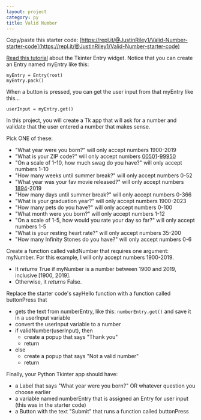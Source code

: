 ```yaml
---
layout: project
category: py
title: Valid Number
---
```

Copy/paste this starter code: [https://repl.it/@JustinRiley1/Valid-Number-starter-code](https://repl.it/@JustinRiley1/Valid-Number-starter-code)

[Read this tutorial](http://effbot.org/tkinterbook/entry.htm) about the Tkinter Entry widget. Notice that you can create an Entry named myEntry like this:
```
myEntry = Entry(root)
myEntry.pack()
```
When a button is pressed, you can get the user input from that myEntry like this...
```
userInput = myEntry.get()
```

In this project, you will create a Tk app that will ask for a number and validate that the user entered a number that makes sense.

Pick ONE of these:
- "What year were you born?" will only accept numbers 1900-2019
- "What is your ZIP code?" will only accept numbers [00501](https://www.google.com/search?q=lowest+zip+code+number)-[99950](https://www.google.com/search?q=highest+zip+code+number)
- "On a scale of 1-10, how much swag do you have?" will only accept numbers 1-10
- "How many weeks until summer break?" will only accept numbers 0-52
- "What year was your fav movie released?" will only accept numbers [1894](https://www.google.com/search?q=first+edison+film+released)-2019
- "How many days until summer break?" will only accept numbers 0-366
- "What is your graduation year?" will only accept numbers 1900-2023
- "How many pets do you have?" will only accept numbers 0-100
- "What month were you born?" will only accept numbers 1-12
- "On a scale of 1-5, how would you rate your day so far?" will only accept numbers 1-5
- "What is your resting heart rate?" will only accept numbers 35-200
- "How many Infinity Stones do you have?" will only accept numbers 0-6


Create a function called validNumber that requires one argument: myNumber. For this example, I will only accept numbers 1900-2019.
  - It *returns* True if myNumber is a number between 1900 and 2019, inclusive \[1900, 2019\].
  - Otherwise, it *returns* False.


Replace the starter code's sayHello function with a function called buttonPress that
  - gets the text from numberEntry, like this: ```numberEntry.get()``` and save it in a userInput variable
  - convert the userInput variable to a number
  - if validNumber(userInput), then
    - create a popup that says "Thank you"
    - return
  - else
    - create a popup that says "Not a valid number"
    - return


Finally, your Python Tkinter app should have:
- a Label that says "What year were you born?" OR whatever question you choose earlier
- a variable named numberEntry that is assigned an Entry for user input (this was in the starter code)
- a Button with the text "Submit" that runs a function called buttonPress

